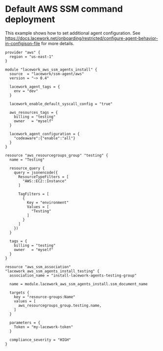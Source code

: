 # Default AWS SSM command deployment

This example shows how to set additional agent configuration.
See https://docs.lacework.net/onboarding/restricted/configure-agent-behavior-in-configjson-file for more details.

```hcl
provider "aws" {
  region = "us-east-1"
}

module "lacework_aws_ssm_agents_install" {
  source  = "lacework/ssm-agent/aws"
  version = "~> 0.4"

  lacework_agent_tags = {
    env = "dev"
  }

  lacework_enable_default_syscall_config = "true"

  aws_resources_tags = {
    billing = "testing"
    owner   = "myself"
  }

  lacework_agent_configuration = {
    "codeaware":{"enable":"all"}
  }
}

resource "aws_resourcegroups_group" "testing" {
  name = "Testing"

  resource_query {
    query = jsonencode({
      ResourceTypeFilters = [
        "AWS::EC2::Instance"
      ]

      TagFilters = [
        {
          Key = "environment"
          Values = [
            "Testing"
          ]
        }
      ]
    })
  }

  tags = {
    billing = "testing"
    owner   = "myself"
  }
}

resource "aws_ssm_association" "lacework_aws_ssm_agents_install_testing" {
  association_name = "install-lacework-agents-testing-group"

  name = module.lacework_aws_ssm_agents_install.ssm_document_name

  targets {
    key = "resource-groups:Name"
    values = [
      aws_resourcegroups_group.testing.name,
    ]
  }

  parameters = {
    Token = "my-lacework-token"
  }

  compliance_severity = "HIGH"
}
```
